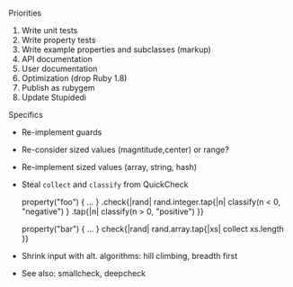 Priorities

1. Write unit tests
2. Write property tests
3. Write example properties and subclasses (markup)
4. API documentation
5. User documentation
6. Optimization (drop Ruby 1.8)
6. Publish as rubygem
7. Update Stupidedi

Specifics

* Re-implement guards
* Re-consider sized values (magntitude,center) or range?
* Re-implement sized values (array, string, hash)
* Steal `collect` and `classify` from QuickCheck

    property("foo") { ... }
      .check{|rand| rand.integer.tap{|n| classify(n < 0, "negative") }
                                .tap{|n| classify(n > 0, "positive") }}

    property("bar") { ... }
      check{|rand| rand.array.tap{|xs| collect xs.length }}

* Shrink input with alt. algorithms: hill climbing, breadth first
* See also: smallcheck, deepcheck
